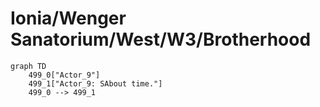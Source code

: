 # Ionia/Wenger Sanatorium/West/W3/Brotherhood


```mermaid
graph TD
    499_0["Actor_9"]
    499_1["Actor_9: SAbout time."]
    499_0 --> 499_1
```